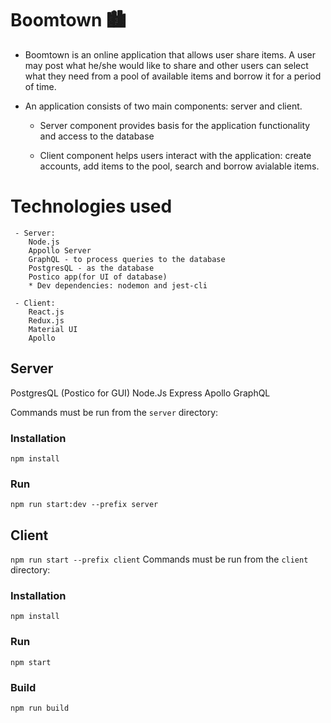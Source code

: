# Boomtown 🏙

- Boomtown is an online application that allows user share items.
  A user may post what he/she would like to share and other users can
  select what they need from a pool of available items and borrow it for a period of time.

- An application consists of two main components: server and client.

  - Server component provides basis for the application functionality and access to the database

  - Client component helps users interact with the application: create accounts, add items
    to the pool, search and borrow avialable items.

# Technologies used

     - Server:
        Node.js
        Appollo Server
        GraphQL - to process queries to the database
        PostgresQL - as the database
        Postico app(for UI of database)
        * Dev dependencies: nodemon and jest-cli

     - Client:
        React.js
        Redux.js
        Material UI
        Apollo     


## Server

PostgresQL (Postico for GUI)
Node.Js
Express
Apollo
GraphQL




Commands must be run from the `server` directory:

### Installation

`npm install`

### Run

`npm run start:dev --prefix server`

## Client
`npm run start --prefix client`
Commands must be run from the `client` directory:

### Installation

`npm install`

### Run

`npm start`

### Build

`npm run build`
